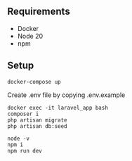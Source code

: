 ## Requirements
- Docker
- Node 20
- npm

## Setup
```
docker-compose up
```

Create .env file by copying .env.example

```
docker exec -it laravel_app bash
composer i
php artisan migrate
php artisan db:seed
```

```
node -v
npm i
npm run dev 
```